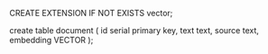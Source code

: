 CREATE EXTENSION IF NOT EXISTS vector;

create table document (
    id serial primary key,
    text text,
    source text,
    embedding VECTOR
);